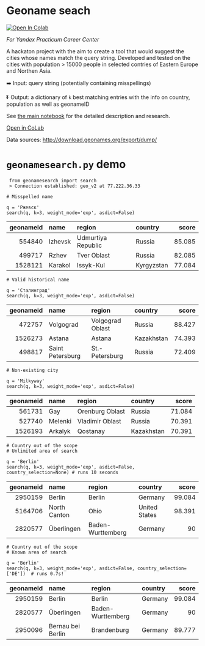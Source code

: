 # Geoname seach

[<img src="https://colab.research.google.com/assets/colab-badge.svg" alt="Open In Colab"/>](https://colab.research.google.com/github/eburakova/geoname_matching/blob/main/main.ipynb)


*For Yandex Practicum Career Center*

A hackaton project with the aim to create a tool that would suggest the cities whose names match the query string. 
Developed and tested on the cities with population > 15000 people in selected contries of Eastern Europe and Northen Asia.

➡️ Input: query string (potentially containing misspellings)

⏬ Output: a dictionary of `k` best matching entries with the info on country, population as well as geonameID


See [the main notebook](https://github.com/eburakova/geoname_matching/blob/main/main.ipynb) for the detailed description and research.

[Open in CoLab](https://colab.research.google.com/github/eburakova/geoname_matching/blob/main/main.ipynb)

Data sources: http://download.geonames.org/export/dump/

# `geonamesearch.py` demo

```
 from geonamesearch import search 
 > Connection established: geo_v2 at 77.222.36.33
```

```
# Misspelled name

q = 'Ржевск'
search(q, k=3, weight_mode='exp', asdict=False)
```
|   geonameid | name    | region             | country    |   score |
|------------:|:--------|:-------------------|:-----------|--------:|
|      554840 | Izhevsk | Udmurtiya Republic | Russia     |  85.085 |
|      499717 | Rzhev   | Tver Oblast        | Russia     |  82.085 |
|     1528121 | Karakol | Issyk-Kul          | Kyrgyzstan |  77.084 |

```
# Valid historical name

q = 'Сталинград'
search(q, k=3, weight_mode='exp', asdict=False)
```

|   geonameid | name             | region           | country    |   score |
|------------:|:-----------------|:-----------------|:-----------|--------:|
|      472757 | Volgograd        | Volgograd Oblast | Russia     |  88.427 |
|     1526273 | Astana           | Astana           | Kazakhstan |  74.393 |
|      498817 | Saint Petersburg | St.-Petersburg   | Russia     |  72.409 |


```
# Non-existing city

q = 'Milkyway'
search(q, k=3, weight_mode='exp', asdict=False)
```

|   geonameid | name    | region          | country    |   score |
|------------:|:--------|:----------------|:-----------|--------:|
|      561731 | Gay     | Orenburg Oblast | Russia     |  71.084 |
|      527740 | Melenki | Vladimir Oblast | Russia     |  70.391 |
|     1526193 | Arkalyk | Qostanay        | Kazakhstan |  70.391 |

```
# Country out of the scope
# Unlimited area of search

q = 'Berlin'
search(q, k=3, weight_mode='exp', asdict=False, country_selection=None) # runs 10 seconds
```

|   geonameid | name         | region            | country       |   score |
|------------:|:-------------|:------------------|:--------------|--------:|
|     2950159 | Berlin       | Berlin            | Germany       |  99.084 |
|     5164706 | North Canton | Ohio              | United States |  98.391 |
|     2820577 | Überlingen   | Baden-Wurttemberg | Germany       |  90     |

```
# Country out of the scope
# Known area of search

q = 'Berlin'
search(q, k=3, weight_mode='exp', asdict=False, country_selection=['DE'])  # runs 0.7s!
```

|   geonameid | name              | region            | country   |   score |
|------------:|:------------------|:------------------|:----------|--------:|
|     2950159 | Berlin            | Berlin            | Germany   |  99.084 |
|     2820577 | Überlingen        | Baden-Wurttemberg | Germany   |  90     |
|     2950096 | Bernau bei Berlin | Brandenburg       | Germany   |  89.777 |
